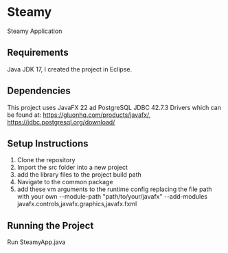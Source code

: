 # Steamy
Steamy Application

## Requirements
Java JDK 17, I created the project in Eclipse. 

## Dependencies
This project uses JavaFX 22 ad PostgreSQL JDBC 42.7.3 Drivers which can be found at: 
https://gluonhq.com/products/javafx/,
https://jdbc.postgresql.org/download/

## Setup Instructions
1. Clone the repository
2. Import the src folder into a new project
3. add the library files to the project build path
4. Navigate to the common package
5. add these vm arguments to the runtime config replacing the file path with your own
--module-path "path/to/your/javafx" --add-modules javafx.controls,javafx.graphics,javafx.fxml

## Running the Project
Run SteamyApp.java 